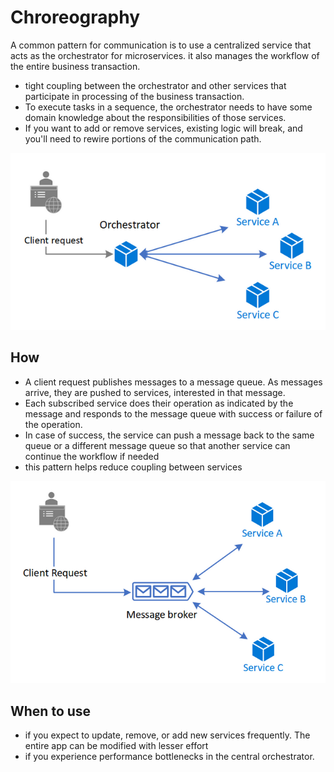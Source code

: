 # Chroreography

A common pattern for communication is to use a centralized service that acts as the orchestrator for microservices. it also manages the workflow of the entire business transaction.

* tight coupling between the orchestrator and other services that participate in processing of the business transaction. 
* To execute tasks in a sequence, the orchestrator needs to have some domain knowledge about the responsibilities of those services. 
* If you want to add or remove services, existing logic will break, and you'll need to rewire portions of the communication path. 

![picture 32](../../.gitbook/assets/8f5d096645ab3502a4796420bea3ce5878534174737eb8b50d6360fcea250778.png)

## How

* A client request publishes messages to a message queue. As messages arrive, they are pushed to services, interested in that message. 
* Each subscribed service does their operation as indicated by the message and responds to the message queue with success or failure of the operation. 
* In case of success, the service can push a message back to the same queue or a different message queue so that another service can continue the workflow if needed
* this pattern helps reduce coupling between services

![picture 33](../../.gitbook/assets/f00bd385ada944a37085e98d2d3e75255b1d1fd451467c2283d2cd855d4474a4.png)

## When to use

* if you expect to update, remove, or add new services frequently. The entire app can be modified with lesser effort
* if you experience performance bottlenecks in the central orchestrator.

